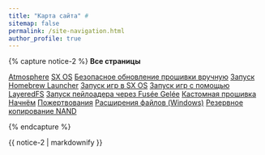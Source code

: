 ```yaml
---
title: "Карта сайта" #
sitemap: false
permalink: /site-navigation.html
author_profile: true
---
```


{% capture notice-2 %}
**Все страницы**

 [Atmosphere](atmos)
 [SX OS](sxos)
 [Безопасное обновление прошивки вручную](update-to-latest)
 [Запуск Homebrew Launcher](launch-hbl)
 [Запуск игр в SX OS](sxos-games)
 [Запуск игр с помощью LayeredFS](atmos-games)
 [Запуск пейлоадера через Fusée Gelée](fusee-gelee)
 [Кастомная прошивка](launch-cfw)
 [Начнём](get-started)
 [Пожертвования](donations)
 [Расширения файлов (Windows)](file-extensions-windows)
 [Резервное копирование NAND](backup-nand)
 
{% endcapture %}
<div class="notice--primary">{{ notice-2 | markdownify }}</div>
